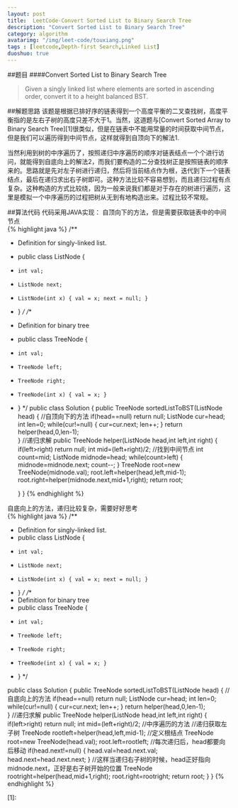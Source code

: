 ```yaml
---
layout: post
title:  LeetCode-Convert Sorted List to Binary Search Tree
description: "Convert Sorted List to Binary Search Tree"
category: algorithm
avatarimg: "/img/leet-code/touxiang.png"
tags : [leetcode,Depth-first Search,Linked List]
duoshuo: true
---
```

##题目
####Convert Sorted List to Binary Search Tree
>Given a singly linked list where elements are sorted in ascending order, convert it to a height balanced BST.

<!-- more -->
	
##解题思路
该题是根据已排好序的链表得到一个高度平衡的二叉查找树，高度平衡指的是左右子树的高度只差不大于1。当然，这道题与[Convert Sorted Array to Binary Search Tree][1]很类似，但是在链表中不能用常量的时间获取中间节点，但是我们可以遍历得到中间节点，这样就得到自顶向下的解法1.

当然利用到树的中序遍历了，按照递归中序遍历的顺序对链表结点一个个进行访问，就能得到自底向上的解法2，而我们要构造的二分查找树正是按照链表的顺序来的。思路就是先对左子树进行递归，然后将当前结点作为根，迭代到下一个链表结点，最后在递归求出右子树即可。这种方法比较不容易想到，而且递归过程有点复杂。这种构造的方式比较绕，因为一般来说我们都是对于存在的树进行遍历，这里是模拟一个中序遍历的过程把树从无到有地构造出来。过程比较不常规。

##算法代码
代码采用JAVA实现：
自顶向下的方法，但是需要获取链表中的中间节点    
{% highlight java %}
/**
 * Definition for singly-linked list.
 * public class ListNode {
 *     int val;
 *     ListNode next;
 *     ListNode(int x) { val = x; next = null; }
 * }
 */
/**
 * Definition for binary tree
 * public class TreeNode {
 *     int val;
 *     TreeNode left;
 *     TreeNode right;
 *     TreeNode(int x) { val = x; }
 * }
 */
public class Solution {
    public TreeNode sortedListToBST(ListNode head) {
	 	//自顶向下的方法
	 	if(head==null)
	 		return null;
	 	ListNode cur=head;
	 	int len=0;
	 	while(cur!=null)
	 	{
	 		cur=cur.next;
	 		len++;
	 	}
	 	return helper(head,0,len-1);	        
    }
    //递归求解
    public TreeNode helper(ListNode head,int left,int right)
    {
    	if(left>right)
    		return null;
    	int mid=(left+right)/2;
    	//找到中间节点
    	int count=mid;
    	ListNode midnode=head;
    	while(count>left)
    	{
    		midnode=midnode.next;
    		count--;
    	}
    	TreeNode root=new TreeNode(midnode.val);
    	root.left=helper(head,left,mid-1);
    	root.right=helper(midnode.next,mid+1,right);
    	return root;

    }
}
{% endhighlight %}


自底向上的方法，递归比较复杂，需要好好思考    
{% highlight java %}
/**
 * Definition for singly-linked list.
 * public class ListNode {
 *     int val;
 *     ListNode next;
 *     ListNode(int x) { val = x; next = null; }
 * }
 */
/**
 * Definition for binary tree
 * public class TreeNode {
 *     int val;
 *     TreeNode left;
 *     TreeNode right;
 *     TreeNode(int x) { val = x; }
 * }
 */


public class Solution {
    public TreeNode sortedListToBST(ListNode head) {
	 	//自底向上的方法
	 	if(head==null)
	 		return null;
	 	ListNode cur=head;
	 	int len=0;
	 	while(cur!=null)
	 	{
	 		cur=cur.next;
	 		len++;
	 	}
	 	return helper(head,0,len-1);	        
    }
    //递归求解
    public TreeNode helper(ListNode head,int left,int right)
    {
    	if(left>right)
    		return null;
    	int mid=(left+right)/2;
    	//中序遍历的方法
    	//递归获取左子树
    	TreeNode rootleft=helper(head,left,mid-1);
    	//定义根结点
    	TreeNode root=new TreeNode(head.val);
    	root.left=rootleft;
    	//每次递归后，head都要向后移动
    	if(head.next!=null)
    	{
    		head.val=head.next.val;
    		head.next=head.next.next;
    	}
    	//这样当递归右子树的时候，head正好指向midnode.next，正好是右子树开始的位置
    	TreeNode rootright=helper(head,mid+1,right);
    	root.right=rootright;
    	return root;
    }
}
{% endhighlight %}

[1]:




